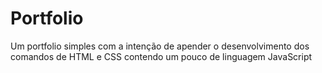 # Portfolio
Um portfolio simples com a intenção de apender o desenvolvimento dos comandos de HTML  e CSS contendo um pouco de linguagem JavaScript
